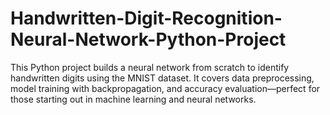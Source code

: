 # Handwritten-Digit-Recognition-Neural-Network-Python-Project
This Python project builds a neural network from scratch to identify handwritten digits using the MNIST dataset. It covers data preprocessing, model training with backpropagation, and accuracy evaluation—perfect for those starting out in machine learning and neural networks.
